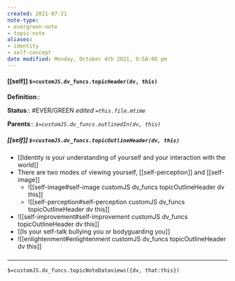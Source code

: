 ```yaml
---
created: 2021-07-21
note-type:
- evergreen-note
- topic-note
aliases:
- identity
- self-concept
date modified: Monday, October 4th 2021, 9:58:06 pm
---
```


#### [[self]] `$=customJS.dv_funcs.topicHeader(dv, this)`

**Definition**::

**Status**:: #EVER/GREEN
*edited `=this.file.mtime`*

**Parents**::
*`$=customJS.dv_funcs.outlinedIn(dv, this)`*

##### [[self]] `$=customJS.dv_funcs.topicOutlineHeader(dv, this)`

- [[Identity is your understanding of yourself and your interaction with the world]]
- There are two modes of viewing yourself, [[self-perception]] and [[self-image]]
	- ![[self-image#self-image customJS dv_funcs topicOutlineHeader dv this]]
	- ![[self-perception#self-perception customJS dv_funcs topicOutlineHeader dv this]]
- ![[self-improvement#self-improvement customJS dv_funcs topicOutlineHeader dv this]]
- [[Is your self-talk bullying you or bodyguarding you]]
- ![[enlightenment#enlightenment customJS dv_funcs topicOutlineHeader dv this]]

### <hr class="dataviews"/>

`$=customJS.dv_funcs.topicNoteDataviews({dv, that:this})`
